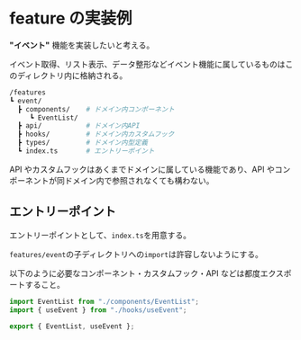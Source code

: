 # feature の実装例

**"イベント"** 機能を実装したいと考える。

イベント取得、リスト表示、データ整形などイベント機能に属しているものはこのディレクトリ内に格納される。

```sh
/features
┗ event/
  ┣ components/    # ドメイン内コンポーネント
     ┗ EventList/
  ┣ api/           # ドメイン内API
  ┣ hooks/         # ドメイン内カスタムフック
  ┣ types/         # ドメイン内型定義
  ┗ index.ts       # エントリーポイント
```

API やカスタムフックはあくまでドメインに属している機能であり、API やコンポーネントが同ドメイン内で参照されなくても構わない。

## エントリーポイント

エントリーポイントとして、`index.ts`を用意する。

`features/event`の子ディレクトリへの`import`は許容しないようにする。

以下のように必要なコンポーネント・カスタムフック・API などは都度エクスポートすること。

```ts
import EventList from "./components/EventList";
import { useEvent } from "./hooks/useEvent";

export { EventList, useEvent };
```
